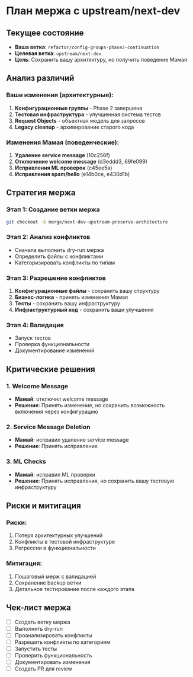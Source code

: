 # План мержа с upstream/next-dev

## Текущее состояние
- **Ваша ветка**: `refactor/config-groups-phase2-continuation`
- **Целевая ветка**: `upstream/next-dev`
- **Цель**: Сохранить вашу архитектуру, но получить поведение Мамая

## Анализ различий

### Ваши изменения (архитектурные):
1. **Конфигурационные группы** - Phase 2 завершена
2. **Тестовая инфраструктура** - улучшенная система тестов
3. **Request Objects** - объектная модель для запросов
4. **Legacy cleanup** - архивирование старого кода

### Изменения Мамая (поведенческие):
1. **Удаление service message** (10c256f)
2. **Отключение welcome message** (d3eddd3, 69fe099)
3. **Исправления ML проверок** (c45ee5a)
4. **Исправления spam/hello** (e14b0ce, e430d1b)

## Стратегия мержа

### Этап 1: Создание ветки мержа
```bash
git checkout -b merge/next-dev-upstream-preserve-architecture
```

### Этап 2: Анализ конфликтов
- Сначала выполнить dry-run мержа
- Определить файлы с конфликтами
- Категоризировать конфликты по типам

### Этап 3: Разрешение конфликтов
1. **Конфигурационные файлы** - сохранить вашу структуру
2. **Бизнес-логика** - принять изменения Мамая
3. **Тесты** - сохранить вашу инфраструктуру
4. **Инфраструктурный код** - сохранить ваши улучшения

### Этап 4: Валидация
- Запуск тестов
- Проверка функциональности
- Документирование изменений

## Критические решения

### 1. Welcome Message
- **Мамай**: отключил welcome message
- **Решение**: Принять изменение, но сохранить возможность включения через конфигурацию

### 2. Service Message Deletion
- **Мамай**: исправил удаление service message
- **Решение**: Принять исправление

### 3. ML Checks
- **Мамай**: исправил ML проверки
- **Решение**: Принять исправления, но сохранить вашу тестовую инфраструктуру

## Риски и митигация

### Риски:
1. Потеря архитектурных улучшений
2. Конфликты в тестовой инфраструктуре
3. Регрессии в функциональности

### Митигация:
1. Пошаговый мерж с валидацией
2. Сохранение backup ветки
3. Детальное тестирование после каждого этапа

## Чек-лист мержа

- [ ] Создать ветку мержа
- [ ] Выполнить dry-run
- [ ] Проанализировать конфликты
- [ ] Разрешить конфликты по категориям
- [ ] Запустить тесты
- [ ] Проверить функциональность
- [ ] Документировать изменения
- [ ] Создать PR для review 